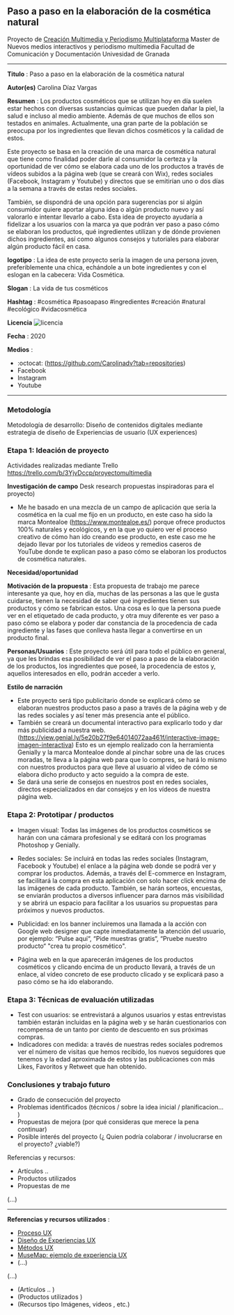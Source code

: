 ## Paso a paso en la elaboración de la cosmética natural


Proyecto de [Creación Multimedia y Periodismo Multiplataforma](https://github.com/mgea/PeriodismoMultimedia)
Master de Nuevos medios interactivos y periodismo multimedia
Facultad de Comunicación y Documentación
Univesidad de Granada  

----

**Titulo** : Paso a paso en la elaboración de la cosmética natural

**Autor(es)** Carolina Díaz Vargas

**Resumen** : Los productos cosméticos que se utilizan hoy en día suelen estar hechos con diversas sustancias químicas que pueden dañar la piel, la salud e incluso al medio ambiente. Además de que muchos de ellos son testados en animales. Actualmente, una gran parte de la población se preocupa por los ingredientes que llevan dichos cosméticos y la calidad de estos.

Este proyecto se basa en la creación de una marca de cosmética natural que tiene como finalidad poder darle al consumidor la certeza y la oportunidad de ver cómo se elabora cada uno de los productos a través de vídeos subidos a la página web (que se creará con Wix), redes sociales (Facebook, Instagram y Youtube) y directos que se emitirían uno o dos días a la semana a través de estas redes sociales.

También, se dispondrá de una opción para sugerencias por si algún consumidor quiere aportar alguna idea o algún producto nuevo y así valorarlo e intentar llevarlo a cabo. Esta idea de proyecto ayudaría a fidelizar a los usuarios con la marca ya que podrán ver paso a paso cómo se elaboran los productos, qué ingredientes utilizan y de dónde provienen dichos ingredientes, así como algunos consejos y tutoriales para elaborar algún producto fácil en casa.

**logotipo** : La idea de este proyecto sería la imagen de una persona joven, preferiblemente una chica, echándole a un bote ingredientes y con el eslogan en la cabecera: Vida Cosmética.

**Slogan** : La vida de tus cosméticos

**Hashtag** : #cosmética #pasoapaso #ingredientes #creación #natural #ecológico #vidacosmética

**Licencia**    ![licencia](https://licensebuttons.net/l/by-nc-sa/3.0/88x31.png) 

**Fecha** : 2020

**Medios** :


*  :octocat: (https://github.com/Carolinadv?tab=repositories)  
* Facebook
* Instagram
* Youtube


--- 

### Metodología 

Metodología de desarrollo: Diseño de contenidos digitales mediante estrategia de diseño de Experiencias de usuario (UX experiences) 

### Etapa 1: Ideación de proyecto 

Actividades realizadas mediante Trello https://trello.com/b/3YjvDccp/proyectomultimedia

**Investigación de campo**   Desk research propuestas inspiradoras para el proyecto) 

* Me he basado en una mezcla de un campo de aplicación que sería la cosmética en la cual me fijo en un producto, en este caso ha sido la marca Montealoe (https://www.montealoe.es/) porque ofrece productos 100% naturales y ecológicos, y en la que yo quiero ver el proceso creativo de cómo han ido creando ese producto, en este caso me he dejado llevar por los tutoriales de vídeos y remedios caseros de YouTube donde te explican paso a paso cómo se elaboran los productos de cosmética naturales.

**Necesidad/oportunidad** 

**Motivación de la propuesta** : Esta propuesta de trabajo me parece interesante ya que, hoy en día, muchas de las personas a las que le gusta cuidarse, tienen la necesidad de saber qué ingredientes tienen sus productos y cómo se fabrican estos. Una cosa es lo que la persona puede ver en el etiquetado de cada producto, y otra muy diferente es ver paso a paso cómo se elabora y poder dar constancia de la procedencia de cada ingrediente y las fases que conlleva hasta llegar a convertirse en un producto final.

**Personas/Usuarios** : Este proyecto será útil para todo el público en general, ya que les brindas esa posibilidad de ver el paso a paso de la elaboración de los productos, los ingredientes que poseé, la procedencia de estos y, aquellos interesados en ello, podrán acceder a verlo.

**Estilo de narración**  

* Este proyecto será tipo publicitario donde se explicará cómo se elaboran nuestros productos paso a paso a través de la página web y de las redes sociales y así tener más presencia ante el público.
* También se creará un documental interactivo para explicarlo todo y dar más publicidad a nuestra web. (https://view.genial.ly/5e20b27f9e64014072aa461f/interactive-image-imagen-interactiva) Esto es un ejemplo realizado con la herramienta Genially y la marca Montealoe donde al pinchar sobre una de las cruces moradas, te lleva a la página web para que lo compres, se hará lo mismo con nuestros productos para que lleve al usuario al vídeo de cómo se elabora dicho producto y acto seguido a la compra de este.
* Se dará una serie de consejos en nuestros post en redes sociales, directos especializados en dar consejos y en los vídeos de nuestra página web.



### Etapa 2: Prototipar / productos 

* Imagen visual: Todas las imágenes de los productos cosméticos se harán con una cámara profesional y se editará con los programas Photoshop y Genially.

* Redes sociales: Se incluirá en todas las redes sociales (Instagram, Facebook y Youtube) el enlace a la página web donde se podrá ver y comprar los productos. Además, a través del E-commerce en Instagram, se facilitará la compra en esta aplicación con solo hacer click encima de las imágenes de cada producto. También, se harán sorteos, encuestas, se enviarán productos a diversos influencer para darnos más visibilidad y se abrirá un espacio para facilitar a los usuarios su propuestas para próximos y nuevos productos.

* Publicidad: en los banner incluiremos una llamada a la acción con Google web designer que capte inmediatamente la atención del usuario, por ejemplo: “Pulse aquí“, “Pide muestras gratis“, “Pruebe nuestro producto“ "crea tu propio cosmético".

* Página web en la que aparecerán imágenes de los productos cosméticos y clicando encima de un producto llevará, a través de un enlace, al vídeo concreto de ese producto clicado y se explicará paso a paso cómo se ha ido elaborando.

### Etapa 3: Técnicas de evaluación utilizadas

* Test con usuarios: se entrevistará a algunos usuarios y estas entrevistas también estarán incluidas en la página web y se harán cuestionarios con recompensa de un tanto por ciento de descuento en sus próximas compras.
* Indicadores con medida: a través de nuestras redes sociales podremos ver el número de visitas que hemos recibido, los nuevos seguidores que tenemos y la edad aproximada de estos y las publicaciones con más Likes, Favoritos y Retweet que han obtenido.





### Conclusiones y trabajo futuro


* Grado de consecución del proyecto 
* Problemas identificados  (técnicos / sobre la idea inicial / planificacion… ) 
* Propuestas de mejora (por qué consideras que merece la pena continuar)
* Posible interés del proyecto (¿ Quien podría  colaborar / involucrarse en el proyecto? ¿viable?)


Referencias y recursos: 

* Artículos ..  
* Productos utilizados  
* Propuestas de me

(...)






----

**Referencias y recursos utilizados** :

* [Proceso UX](https://uxmastery.com/resources/process/)
* [Diseño de Experiencias UX](http://www.nosolousabilidad.com/articulos/uxd.htm) 
* [Métodos UX](https://mgea.github.io/UX-DIU-Checklist/index.html) 
* [MuseMap: ejemplo de experiencia UX](https://blog.prototypr.io/musemap-street-art-app-ux-case-study-9bec6a99823b) 
* (...) 

(...)
* (Artículos ..  )
* (Productos utilizados ) 
* (Recursos tipo Imágenes, videos , etc.) 













